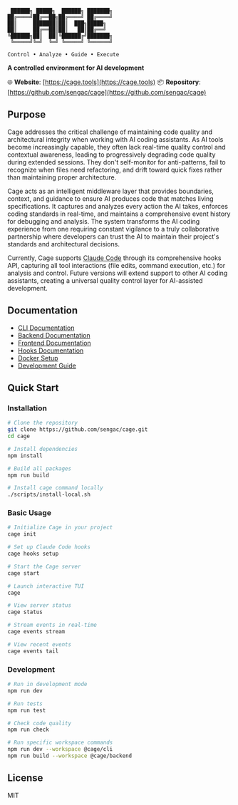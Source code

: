 ```
 ██████╗ █████╗  ██████╗ ███████╗
██╔════╝██╔══██╗██╔════╝ ██╔════╝
██║     ███████║██║  ███╗█████╗
██║     ██╔══██║██║   ██║██╔══╝
╚██████╗██║  ██║╚██████╔╝███████╗
 ╚═════╝╚═╝  ╚═╝ ╚═════╝ ╚══════╝

Control • Analyze • Guide • Execute
```

**A controlled environment for AI development**

🌐 **Website**: [https://cage.tools](https://cage.tools)
📦 **Repository**: [https://github.com/sengac/cage](https://github.com/sengac/cage)

## Purpose

Cage addresses the critical challenge of maintaining code quality and architectural integrity when working with AI coding assistants. As AI tools become increasingly capable, they often lack real-time quality control and contextual awareness, leading to progressively degrading code quality during extended sessions. They don't self-monitor for anti-patterns, fail to recognize when files need refactoring, and drift toward quick fixes rather than maintaining proper architecture.

Cage acts as an intelligent middleware layer that provides boundaries, context, and guidance to ensure AI produces code that matches living specifications. It captures and analyzes every action the AI takes, enforces coding standards in real-time, and maintains a comprehensive event history for debugging and analysis. The system transforms the AI coding experience from one requiring constant vigilance to a truly collaborative partnership where developers can trust the AI to maintain their project's standards and architectural decisions.

Currently, Cage supports [Claude Code](https://claude.ai/code) through its comprehensive hooks API, capturing all tool interactions (file edits, command execution, etc.) for analysis and control. Future versions will extend support to other AI coding assistants, creating a universal quality control layer for AI-assisted development.

## Documentation

- [CLI Documentation](docs/CLI.md)
- [Backend Documentation](docs/BACKEND.md)
- [Frontend Documentation](docs/FRONTEND.md)
- [Hooks Documentation](docs/HOOKS.md)
- [Docker Setup](docs/DOCKER.md)
- [Development Guide](docs/DEVELOPMENT.md)

## Quick Start

### Installation

```bash
# Clone the repository
git clone https://github.com/sengac/cage.git
cd cage

# Install dependencies
npm install

# Build all packages
npm run build

# Install cage command locally
./scripts/install-local.sh
```

### Basic Usage

```bash
# Initialize Cage in your project
cage init

# Set up Claude Code hooks
cage hooks setup

# Start the Cage server
cage start

# Launch interactive TUI
cage

# View server status
cage status

# Stream events in real-time
cage events stream

# View recent events
cage events tail
```

### Development

```bash
# Run in development mode
npm run dev

# Run tests
npm run test

# Check code quality
npm run check

# Run specific workspace commands
npm run dev --workspace @cage/cli
npm run build --workspace @cage/backend
```

## License

MIT
